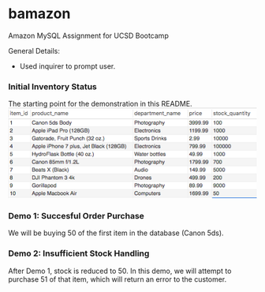 # bamazon
Amazon MySQL Assignment for UCSD Bootcamp

General Details:
* Used inquirer to prompt user.


### Initial Inventory Status
The starting point for the demonstration in this README. 
![Initial Inventory Status](/demo_images/inventory_initial.png)


### Demo 1: Succesful Order Purchase
We will be buying 50 of the first item in the database (Canon 5ds).


### Demo 2: Insufficient Stock Handling
After Demo 1, stock is reduced to 50. In this demo, we will attempt to purchase 51 of that item, which will return an error to the customer.
